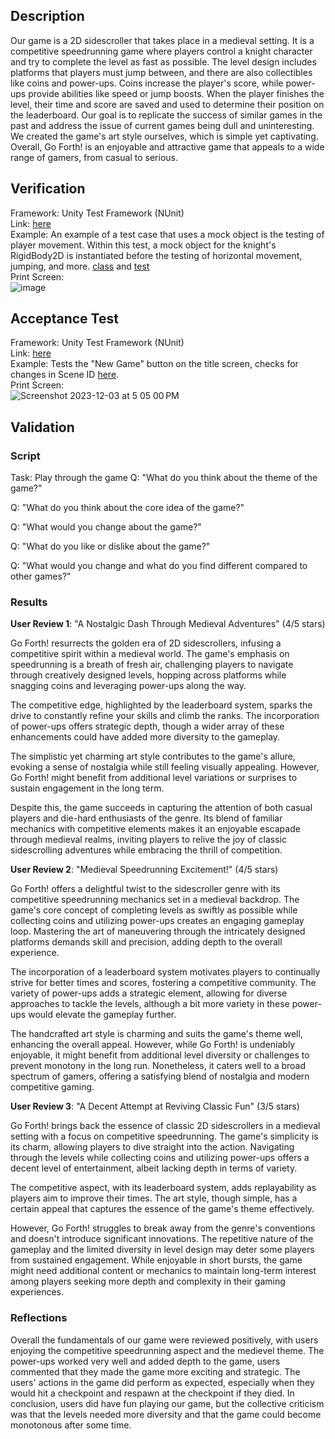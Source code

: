 ## Description
Our game is a 2D sidescroller that takes place in a medieval setting. It is a competitive speedrunning game where players control a knight character and try to complete the level as fast as possible. The level design includes platforms that players must jump between, and there are also collectibles like coins and power-ups. Coins increase the player's score, while power-ups provide abilities like speed or jump boosts. When the player finishes the level, their time and score are saved and used to determine their position on the leaderboard. Our goal is to replicate the success of similar games in the past and address the issue of current games being dull and uninteresting. We created the game's art style ourselves, which is simple yet captivating. Overall, Go Forth! is an enjoyable and attractive game that appeals to a wide range of gamers, from casual to serious.

## Verification
Framework: Unity Test Framework (NUnit) <br>
Link: [here](https://github.com/jim245/cs386team1/tree/main/Go%20Forth!/Assets/Tests) <br>
Example: An example of a test case that uses a mock object is the testing of player movement. Within this test, a mock object for the knight's RigidBody2D is instantiated before the testing of horizontal movement, jumping, and more. [class](https://github.com/jim245/cs386team1/blob/main/Go%20Forth!/Assets/Scripts/PlayerMovement.cs) and [test](https://github.com/jim245/cs386team1/blob/main/Go%20Forth!/Assets/Tests/MovementTest.cs) <br>
Print Screen: <br> ![image](https://github.com/jim245/cs386team1/assets/101908863/10653bdb-ca1c-452f-95fd-ad79034582fb)

## Acceptance Test
Framework: Unity Test Framework (NUnit) <br>
Link: [here](https://github.com/jim245/cs386team1/tree/main/Go%20Forth!/Assets/Tests) <br>
Example: Tests the "New Game" button on the title screen, checks for changes in Scene ID [here](https://github.com/jim245/cs386team1/blob/main/Go%20Forth!/Assets/Tests/UISuite.cs). <br>
Print Screen: <br> ![Screenshot 2023-12-03 at 5 05 00 PM](https://github.com/jim245/cs386team1/assets/102260172/76c81eb7-dfef-4c92-9b23-88cef31cf04d)


## Validation
### Script
Task: Play through the game
Q: "What do you think about the theme of the game?"

Q: "What do you think about the core idea of the game?"

Q: "What would you change about the game?"

Q: "What do you like or dislike about the game?"

Q: "What would you change and what do you find different compared to other games?"

### Results
**User Review 1**: "A Nostalgic Dash Through Medieval Adventures" (4/5 stars)

Go Forth! resurrects the golden era of 2D sidescrollers, infusing a competitive spirit within a medieval world. The game's emphasis on speedrunning is a breath of fresh air, challenging players to navigate through creatively designed levels, hopping across platforms while snagging coins and leveraging power-ups along the way.

The competitive edge, highlighted by the leaderboard system, sparks the drive to constantly refine your skills and climb the ranks. The incorporation of power-ups offers strategic depth, though a wider array of these enhancements could have added more diversity to the gameplay.

The simplistic yet charming art style contributes to the game's allure, evoking a sense of nostalgia while still feeling visually appealing. However, Go Forth! might benefit from additional level variations or surprises to sustain engagement in the long term.

Despite this, the game succeeds in capturing the attention of both casual players and die-hard enthusiasts of the genre. Its blend of familiar mechanics with competitive elements makes it an enjoyable escapade through medieval realms, inviting players to relive the joy of classic sidescrolling adventures while embracing the thrill of competition.

**User Review 2**: "Medieval Speedrunning Excitement!" (4/5 stars)

Go Forth! offers a delightful twist to the sidescroller genre with its competitive speedrunning mechanics set in a medieval backdrop. The game's core concept of completing levels as swiftly as possible while collecting coins and utilizing power-ups creates an engaging gameplay loop. Mastering the art of maneuvering through the intricately designed platforms demands skill and precision, adding depth to the overall experience.

The incorporation of a leaderboard system motivates players to continually strive for better times and scores, fostering a competitive community. The variety of power-ups adds a strategic element, allowing for diverse approaches to tackle the levels, although a bit more variety in these power-ups would elevate the gameplay further.

The handcrafted art style is charming and suits the game's theme well, enhancing the overall appeal. However, while Go Forth! is undeniably enjoyable, it might benefit from additional level diversity or challenges to prevent monotony in the long run. Nonetheless, it caters well to a broad spectrum of gamers, offering a satisfying blend of nostalgia and modern competitive gaming.

**User Review 3**: "A Decent Attempt at Reviving Classic Fun" (3/5 stars)

Go Forth! brings back the essence of classic 2D sidescrollers in a medieval setting with a focus on competitive speedrunning. The game's simplicity is its charm, allowing players to dive straight into the action. Navigating through the levels while collecting coins and utilizing power-ups offers a decent level of entertainment, albeit lacking depth in terms of variety.

The competitive aspect, with its leaderboard system, adds replayability as players aim to improve their times. The art style, though simple, has a certain appeal that captures the essence of the game's theme effectively.

However, Go Forth! struggles to break away from the genre's conventions and doesn't introduce significant innovations. The repetitive nature of the gameplay and the limited diversity in level design may deter some players from sustained engagement. While enjoyable in short bursts, the game might need additional content or mechanics to maintain long-term interest among players seeking more depth and complexity in their gaming experiences.

### Reflections
Overall the fundamentals of our game were reviewed positively, with users enjoying the competitive speedrunning aspect and the medievel theme. The power-ups worked very well and added depth to the game, users commented that they made the game more exciting and strategic. The users' actions in the game did perform as expected, especially when they would hit a checkpoint and respawn at the checkpoint if they died. In conclusion, users did have fun playing our game, but the collective criticism was that the levels needed more diversity and that the game could become monotonous after some time.
